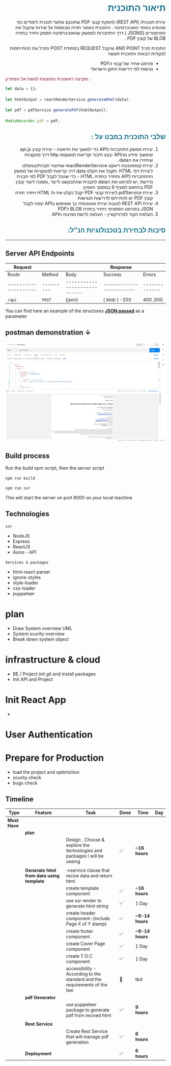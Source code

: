 <div dir="auto" align="right">

<span style="color: #177187">

# תיאור התוכנית

</span>

יצירת תוכנית/ (REST API) להפקת קבצי PDF שתוכנם מתעד תוכנית לימודים כפי שהופיע באתר האוניברסיטה .
התוכנית כאמור תהיה מבוססת על שירות שיקבל את הפרמטרים (JSONSׂ ) דרך התחברות לממשק שהאוניברסיטה תספק ויחזיר בחזרה BLOB של קובץ PDF .

התכנית תכיל AND POINT שיקבל REQUEST במתודת POST ותכיל את ההתייחסות לנקודות הבאות
התוכנית תעשה

- פורמט אחיד של קבצי הPDF
- נגישות לפי דרישות התקן הישראלי

</div>
<span style="color: #A54D69">

**סקיצה ראשונית המוצעת לגשת אל הפתרון :**

 </span>

```javascript
let data = {};

let htmlOutput = reactRenderService.generateHtml(data);

let pdf = pdfService.generatePdf(htmlOutput);

MediaRecorder.pdf = pdf;
```

<div dir="auto" align="right">

<span style="color: #177187">

## שלבי התוכנית במבט על :

</span>

1. יצירת ממשק התחברות לAPI כדי למשוך את הדאטה -
   יצירת קובץ api.js שימשוך מידע מהAPI יבצע חיבור וקריאות http request דרך פונקציות שיחזירו את הdata .
2. יצירת קומפוננטת ריאקט reactRenderService שתיצור תבנית/טמפלט ליצירת דפי HTML .תקבל את הקלט data דרך קריאות לפונקציות של ממשק ההתחברות לAPI ותחזיר בחזרה HTML -
   כדי שנוכל לקבל PDF לפי תבנית נדרשת ,יש לפרמט את הdata לתבנית שהתבקשנו לייצר ,וממנה ליצור קובץ PDF בהתאם לסעיף 6 במסמך האפיון
3. יצירת pdfService ליצירת קבצי PDF יקבל כקלט את הHTML l ויחזיר חזרה קובץ PDF יש להתייחס לדרישות הנגישות
4. יצירת REST API לטובת יצירת אוטונומיה כך ששימוש בAPI יצפה לקבל JSON בפורמט הספציפי ויחזיר בחזרה BLOB לPDF
5. העלאת הקוד לפרודקשיין - העלאה לרשת וזמינות הAPI

<span style="color: #177187">

## סיבות לבחירת בטכנולוגיות הנ"ל:

</span>

</div>
<div dir="auto" align="left">

<hr >

## Server API Endpoints

| Request              |           |                              | Response                |               |
| -------------------- | --------- | ---------------------------- | ----------------------- | ------------- |
| Route                | Method    | Body                         | Success                 | Errors        |
| -------------------- | --------- | ---------------------------- | ----------------------- | ------------- |
| `/api`               | `POST`    | {json}                       | { blob } -200           | 400 ,500      |

You can find here an example of the structures **[JSON passed](./docs/body_request_example)** as a parameter

## postman demonstration ↓

![request](./docs/screenshots/postman_request_1.png)

## Build process

Run the build npm script, then the server script

`npm run build`

`npm run ssr`

This will start the server on port 8000 on your local machine

## Technologies

`ssr`

- NodeJS
- Express
- ReactJS
- Axios - API

`Services & packages`

- html-react-parser
- ignore-styles
- style-loader
- css-loader
- puppeteer

# plan

- Draw System overview UML
- System scurity overview
- Break down system object

# infrastructure & cloud

- BE / Project init git and install packages
- Init API and Project

# Init React App

-

# User Authentication

# Prepare for Production

- load the project and optimiztion
- scurity check
- bugs check

## **Timeline**

| Type          | Feature                                    | Task                                                                     | Done                  | Time            | Day |
| ------------- | ------------------------------------------ | ------------------------------------------------------------------------ | --------------------- | --------------- | --- |
| **Must Have** |                                            |                                                                          |                       |                 |     |
|               | **plan**                                   |                                                                          |                       |                 |     |
|               |                                            | Design , Choose & explore the technologies and packages I will be useing | :white_check_mark:    | **~16 hours**   |     |
|               |                                            |                                                                          |                       |                 |     |
|               | **Generate html from data using template** | →service classe that recive data and return html                         |                       |                 |     |
|               |                                            | create template component                                                | :white_check_mark:    | **~16 hours**   |     |
|               |                                            | use ssr render to generate html string                                   | :white_check_mark:    | 1 Day           |     |
|               |                                            | create header component-(include Page X of Y stamp)                      | :white_check_mark:    | **~9-14 hours** |     |
|               |                                            | create footer component                                                  | :white_check_mark:    | **~9-14 hours** |     |
|               |                                            | create Cover Page component                                              | :white_check_mark:    | 1 Day           |     |
|               |                                            | create T.O.C component                                                   | :white_check_mark:    | 1 Day           |     |
|               |                                            | accessibility -According to the standard and the requirements of the law | :black_square_button: | tbd             |     |
|               | **pdf Generator**                          |                                                                          |                       |                 |     |
|               |                                            | use puppeteer package to generate pdf from recived html                  | :white_check_mark:    | **9 hours**     |     |
|               |                                            |                                                                          |                       |                 |     |
|               | **Rest Service**                           |                                                                          |                       |                 |     |
|               |                                            | Create Rest Service that will manage pdf generation                      | :white_check_mark:    | **6 hours**     |     |
|               |                                            |                                                                          |                       |                 |     |
|               | **Deployment**                             |                                                                          | :white_check_mark:    | **6 hours**     |     |
